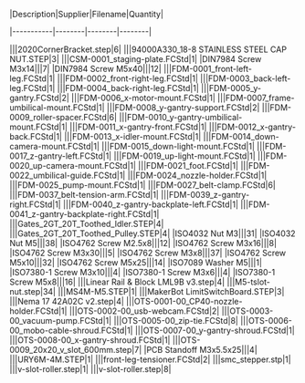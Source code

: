 |Description|Supplier|Filename|Quantity|
|-----------|--------|--------|--------|
|||2020CornerBracket.step|6|
|||94000A330_18-8 STAINLESS STEEL CAP NUT.STEP|3|
|||CSM-0001_staging-plate.FCStd|1|
|DIN7984 Screw M3x14|||7|
|DIN7984 Screw M5x40|||12|
|||FDM-0001_front-left-leg.FCStd|1|
|||FDM-0002_front-right-leg.FCStd|1|
|||FDM-0003_back-left-leg.FCStd|1|
|||FDM-0004_back-right-leg.FCStd|1|
|||FDM-0005_y-gantry.FCStd|2|
|||FDM-0006_x-motor-mount.FCStd|1|
|||FDM-0007_frame-umbilical-mount.FCStd|1|
|||FDM-0008_y-gantry-support.FCStd|2|
|||FDM-0009_roller-spacer.FCStd|6|
|||FDM-0010_y-gantry-umbilical-mount.FCStd|1|
|||FDM-0011_x-gantry-front.FCStd|1|
|||FDM-0012_x-gantry-back.FCStd|1|
|||FDM-0013_x-idler-mount.FCStd|1|
|||FDM-0014_down-camera-mount.FCStd|1|
|||FDM-0015_down-light-mount.FCStd|1|
|||FDM-0017_z-gantry-left.FCStd|1|
|||FDM-0019_up-light-mount.FCStd|1|
|||FDM-0020_up-camera-mount.FCStd|1|
|||FDM-0021_foot.FCStd|1|
|||FDM-0022_umbilical-guide.FCStd|1|
|||FDM-0024_nozzle-holder.FCStd|1|
|||FDM-0025_pump-mount.FCStd|1|
|||FDM-0027_belt-clamp.FCStd|6|
|||FDM-0037_belt-tension-arm.FCStd|1|
|||FDM-0039_z-gantry-right.FCStd|1|
|||FDM-0040_z-gantry-backplate-left.FCStd|1|
|||FDM-0041_z-gantry-backplate-right.FCStd|1|
|||Gates_2GT_20T_Toothed_Idler.STEP|4|
|||Gates_2GT_20T_Toothed_Pulley.STEP|4|
|ISO4032 Nut M3|||31|
|ISO4032 Nut M5|||38|
|ISO4762 Screw M2.5x8|||12|
|ISO4762 Screw M3x16|||8|
|ISO4762 Screw M3x30|||5|
|ISO4762 Screw M3x8|||37|
|ISO4762 Screw M5x10|||32|
|ISO4762 Screw M5x25|||14|
|ISO7089 Washer M5|||1|
|ISO7380-1 Screw M3x10|||4|
|ISO7380-1 Screw M3x6|||4|
|ISO7380-1 Screw M5x8|||16|
|||Linear Rail &amp; Block LML9B v3.step|4|
|||M5-tslot-nut.step|34|
|||MS4M-M5.STEP|1|
|||MakerBot LimitSwitchBoard.STEP|3|
|||Nema 17 42A02C v2.step|4|
|||OTS-0001-00_CP40-nozzle-holder.FCStd|1|
|||OTS-0002-00_usb-webcam.FCStd|2|
|||OTS-0003-00_vacuum-pump.FCStd|1|
|||OTS-0005-00_zip-tie.FCStd|8|
|||OTS-0006-00_mobo-cable-shroud.FCStd|1|
|||OTS-0007-00_y-gantry-shroud.FCStd|1|
|||OTS-0008-00_x-gantry-shroud.FCStd|1|
|||OTS-0009_20x20_v_slot_600mm.step|7|
|PCB Standoff M3x5.5x25|||4|
|||URY6M-4M.STEP|1|
|||front-leg-tensioner.FCStd|2|
|||smc_stepper.stp|1|
|||v-slot-roller.step|1|
|||v-slot-roller.step|8|
